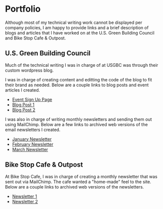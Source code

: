 # Portfolio
Although most of my technical writing work cannot be displayed per company policies,
I am happy to provide links and a brief description of blogs and articles that I have worked on 
at the U.S. Green Building Council and Bike Stop Cafe & Outpost. 

## U.S. Green Building Council 
Much of the technical writing I was in charge of at USGBC was through their custom wordpress blog. 

I was in charge of creating content and editting the code of the blog to fit their brand as needed.
Below are a couple links to blog posts and event articles I created.

* [Event Sign Up Page](https://usgreenbuildingcouncilstlouisregionalchapter.wildapricot.org/widget/event-2902897)
* [Blog Post 1](https://www.usgbc-mogateway.org/2018/01/)
* [Blog Post 2](https://www.usgbc-mogateway.org/2018/04/)

I was also in charge of writing monthly newsletters and sending them out using MailChimp.
Below are a few links to archived web versions of the email newsletters I created. 

* [January Newsletter](https://myemail.constantcontact.com/USGBC-Missouri-Gateway-Chapter-January-E-news.html?soid=1102099479812&aid=9o0PXMesZA8)
* [February Newsletter](https://myemail.constantcontact.com/USGBC-Missouri-Gateway-Chapter-February-E-news.html?soid=1102099479812&aid=Sv0oCbvv2wA)
* [March Newsletter](https://myemail.constantcontact.com/USGBC-Missouri-Gateway-Chapter-March-E-news.html?soid=1102099479812&aid=COGxp-6lc58)

## Bike Stop Cafe & Outpost
At Bike Stop Cafe, I was in charge of creating a monthly newsletter that was sent out via MailChimp. 
The cafe wanted a "home-made" feel to the site. 
Below are a couple links to archived web versions of the newsletters. 

* [Newsletter 1](https://mailchi.mp/fab6ed8489d8/start-the-new-year-at-bike-stop-cafe-1808777?e=6a1d99880e)
* [Newsletter 2](https://us11.campaign-archive.com/?e=&u=640a9b4eed656beb5119d8687&id=2930fa962a)